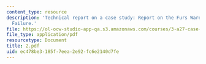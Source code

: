 ```yaml
---
content_type: resource
description: 'Technical report on a case study: Report on the Furs Warehouse Plumbing
  Failure.'
file: https://ol-ocw-studio-app-qa.s3.amazonaws.com/courses/3-a27-case-studies-in-forensic-metallurgy-fall-2007/ec478be3185f7eea2e92fc6e2140d7fe_2.pdf
file_type: application/pdf
resourcetype: Document
title: 2.pdf
uid: ec478be3-185f-7eea-2e92-fc6e2140d7fe
---
```

